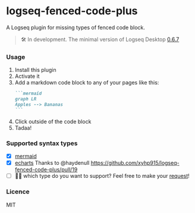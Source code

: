 # logseq-fenced-code-plus

A Logseq plugin for missing types of fenced code block.

> 🛠 In development. The minimal version of Logseq Desktop [0.6.7](https://github.com/logseq/logseq/releases)

### Usage

1. Install this plugin
2. Activate it
3. Add a markdown code block to any of your pages like this:
   ````markdown
   ```mermaid
   graph LR
   Apples --> Bananas
   ```
   ````
4. Click outside of the code block
5. Tadaa!

### Supported syntax types

- [x] [mermaid](https://mermaid-js.github.io/mermaid/#/)
- [x] [echarts](https://echarts.apache.org/en/index.html) Thanks to @haydenull https://github.com/xyhp915/logseq-fenced-code-plus/pull/19
- [ ] 🧑‍💻 which type do you want to support? Feel free to make
  your [request](https://github.com/xyhp915/logseq-fenced-code-plus/issues/new)!

### Licence

MIT
